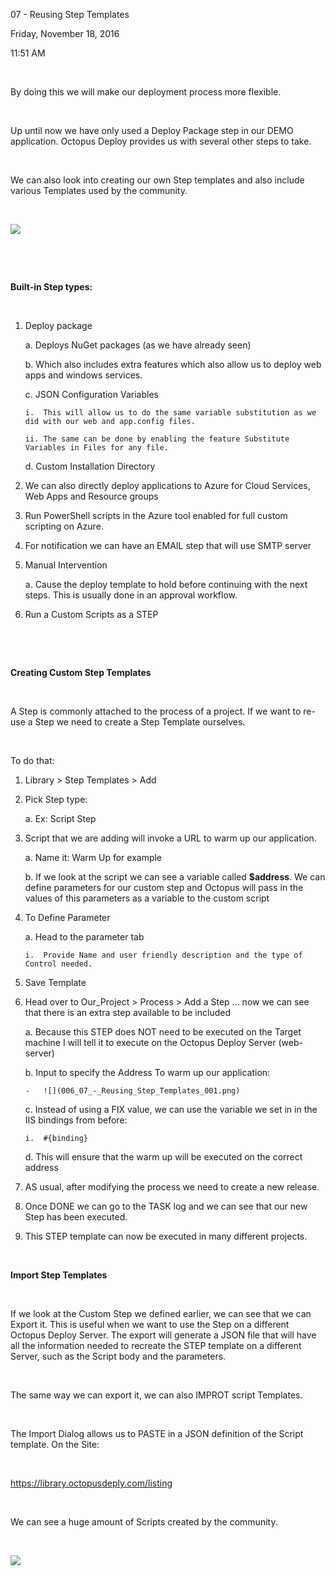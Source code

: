 07 - Reusing Step Templates

Friday, November 18, 2016

11:51 AM

 

By doing this we will make our deployment process more flexible.

 

Up until now we have only used a Deploy Package step in our DEMO application. Octopus Deploy provides us with several other steps to take.

 

We can also look into creating our own Step templates and also include various Templates used by the community.

 

![](006_07_-_Reusing_Step_Templates_000.png)

 

 

**Built-in Step types:**

 

1.  Deploy package

    a.  Deploys NuGet packages (as we have already seen)

    b.  Which also includes extra features which also allow us to deploy web apps and windows services.

    c.  JSON Configuration Variables

        i.  This will allow us to do the same variable substitution as we did with our web and app.config files.

        ii. The same can be done by enabling the feature Substitute Variables in Files for any file.

    d.  Custom Installation Directory

2.  We can also directly deploy applications to Azure for Cloud Services, Web Apps and Resource groups

3.  Run PowerShell scripts in the Azure tool enabled for full custom scripting on Azure.

4.  For notification we can have an EMAIL step that will use SMTP server

5.  Manual Intervention

    a.  Cause the deploy template to hold before continuing with the next steps. This is usually done in an approval workflow.

6.  Run a Custom Scripts as a STEP

 

 

**Creating Custom Step Templates**

 

A Step is commonly attached to the process of a project. If we want to re-use a Step we need to create a Step Template ourselves.

 

To do that:

1.  Library \> Step Templates \> Add

2.  Pick Step type:

    a.  Ex: Script Step

3.  Script that we are adding will invoke a URL to warm up our application.

    a.  Name it: Warm Up for example

    b.  If we look at the script we can see a variable called **\$address**. We can define parameters for our custom step and Octopus will pass in the values of this parameters as a variable to the custom script

4.  To Define Parameter

    a.  Head to the parameter tab

        i.  Provide Name and user friendly description and the type of Control needed.

5.  Save Template

6.  Head over to Our_Project \> Process \> Add a Step ... now we can see that there is an extra step available to be included

    a.  Because this STEP does NOT need to be executed on the Target machine I will tell it to execute on the Octopus Deploy Server (web-server)

    b.  Input to specify the Address To warm up our application:

        -   ![](006_07_-_Reusing_Step_Templates_001.png)

    c.  Instead of using a FIX value, we can use the variable we set in in the IIS bindings from before:

        i.  #{binding}

    d.  This will ensure that the warm up will be executed on the correct address

7.  AS usual, after modifying the process we need to create a new release.

8.  Once DONE we can go to the TASK log and we can see that our new Step has been executed.

9.  This STEP template can now be executed in many different projects.

 

**Import Step Templates**

 

If we look at the Custom Step we defined earlier, we can see that we can Export it. This is useful when we want to use the Step on a different Octopus Deploy Server. The export will generate a JSON file that will have all the information needed to recreate the STEP template on a different Server, such as the Script body and the parameters.

 

The same way we can export it, we can also IMPROT script Templates.

 

The Import Dialog allows us to PASTE in a JSON definition of the Script template. On the Site:

 

<https://library.octopusdeply.com/listing>

 

We can see a huge amount of Scripts created by the community.

 

![](006_07_-_Reusing_Step_Templates_002.png)

 

 

 
